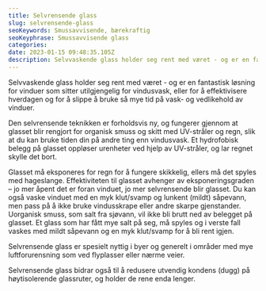 ```yaml
---
title: Selvrensende glass
slug: selvrensende-glass
seoKeywords: Smussavvisende, bærekraftig
seoKeyphrase: Smussavvisende glass
categories: 
date: 2023-01-15 09:48:35.105Z 
description: Selvvaskende glass holder seg rent med været - og er en fantastisk løsning for vinduer som sitter utilgjengelig for vindusvask.
---
```


Selvvaskende glass holder seg rent med været - og er en fantastisk løsning for vinduer som sitter utilgjengelig for vindusvask, eller for å effektivisere hverdagen og for å slippe å bruke så mye tid på vask- og vedlikehold av vinduer.

Den selvrensende teknikken er forholdsvis ny, og fungerer gjennom at glasset blir rengjort for organisk smuss og skitt med UV-stråler og regn, slik at du kan bruke tiden din på andre ting enn vindusvask. Et hydrofobisk belegg på glasset oppløser urenheter ved hjelp av UV-stråler, og lar regnet skylle det bort.

Glasset må eksponeres for regn for å fungere skikkelig, ellers må det spyles med hageslange. Effektiviteten til glasset avhenger av eksponeringsgraden – jo mer åpent det er foran vinduet, jo mer selvrensende blir glasset. Du kan også vaske vinduet med en myk klut/svamp og lunkent (mildt) såpevann, men pass på å ikke bruke vindusskrape eller andre skarpe gjenstander. Uorganisk smuss, som salt fra sjøvann, vil ikke bli brutt ned av belegget på glasset. Et glass som har fått mye salt på seg, må spyles og i verste fall vaskes med mildt såpevann og en myk klut/svamp for å bli rent igjen.

Selvrensende glass er spesielt nyttig i byer og generelt i områder med mye luftforurensning som ved flyplasser eller nærme veier.

Selvrensende glass bidrar også til å redusere utvendig kondens (dugg) på høytisolerende glassruter, og holder de rene enda lenger.

